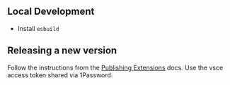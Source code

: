 ## Local Development

- Install `esbuild`

## Releasing a new version

Follow the instructions from the [Publishing Extensions](https://code.visualstudio.com/api/working-with-extensions/publishing-extension) docs.
Use the vsce access token shared via 1Password.
